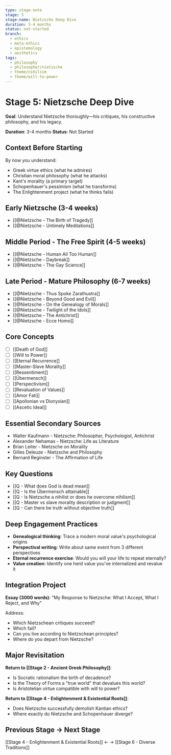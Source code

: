 ```yaml
---
type: stage-note
stage: 5
stage-name: Nietzsche Deep Dive
duration: 3-4 months
status: not-started
branch:
  - ethics
  - meta-ethics
  - epistemology
  - aesthetics
tags:
  - philosophy
  - philosopher/nietzsche
  - theme/nihilism
  - theme/will-to-power
---
```


# Stage 5: Nietzsche Deep Dive

**Goal**: Understand Nietzsche thoroughly—his critiques, his constructive philosophy, and his legacy.

**Duration**: 3-4 months
**Status**: Not Started

## Context Before Starting

By now you understand:
- Greek virtue ethics (what he admires)
- Christian moral philosophy (what he attacks)
- Kant's morality (a primary target)
- Schopenhauer's pessimism (what he transforms)
- The Enlightenment project (what he thinks fails)

## Early Nietzsche (3-4 weeks)

- [[@Nietzsche - The Birth of Tragedy]]
- [[@Nietzsche - Untimely Meditations]]

## Middle Period - The Free Spirit (4-5 weeks)

- [[@Nietzsche - Human All Too Human]]
- [[@Nietzsche - Daybreak]]
- [[@Nietzsche - The Gay Science]]

## Late Period - Mature Philosophy (6-7 weeks)

- [[@Nietzsche - Thus Spoke Zarathustra]]
- [[@Nietzsche - Beyond Good and Evil]]
- [[@Nietzsche - On the Genealogy of Morals]]
- [[@Nietzsche - Twilight of the Idols]]
- [[@Nietzsche - The Antichrist]]
- [[@Nietzsche - Ecce Homo]]

## Core Concepts

- [ ] [[Death of God]]
- [ ] [[Will to Power]]
- [ ] [[Eternal Recurrence]]
- [ ] [[Master-Slave Morality]]
- [ ] [[Ressentiment]]
- [ ] [[Übermensch]]
- [ ] [[Perspectivism]]
- [ ] [[Revaluation of Values]]
- [ ] [[Amor Fati]]
- [ ] [[Apollonian vs Dionysian]]
- [ ] [[Ascetic Ideal]]

## Essential Secondary Sources

- Walter Kaufmann - Nietzsche: Philosopher, Psychologist, Antichrist
- Alexander Nehamas - Nietzsche: Life as Literature
- Brian Leiter - Nietzsche on Morality
- Gilles Deleuze - Nietzsche and Philosophy
- Bernard Reginster - The Affirmation of Life

## Key Questions

- [[Q - What does God is dead mean]]
- [[Q - Is the Übermensch attainable]]
- [[Q - Is Nietzsche a nihilist or does he overcome nihilism]]
- [[Q - Master vs slave morality description or judgment]]
- [[Q - Can there be truth without objective truth]]

## Deep Engagement Practices

- **Genealogical thinking**: Trace a modern moral value's psychological origins
- **Perspectival writing**: Write about same event from 3 different perspectives
- **Eternal recurrence exercise**: Would you will your life to repeat eternally?
- **Value creation**: Identify one herd value you've internalized and revalue it

## Integration Project

**Essay (3000 words)**: "My Response to Nietzsche: What I Accept, What I Reject, and Why"

Address:
- Which Nietzschean critiques succeed?
- Which fail?
- Can you live according to Nietzschean principles?
- Where do you depart from Nietzsche?

## Major Revisitation

**Return to [[Stage 2 - Ancient Greek Philosophy]]**:
- Is Socratic rationalism the birth of decadence?
- Is the Theory of Forms a "true world" that devalues this world?
- Is Aristotelian virtue compatible with will to power?

**Return to [[Stage 4 - Enlightenment & Existential Roots]]**:
- Does Nietzsche successfully demolish Kantian ethics?
- Where exactly do Nietzsche and Schopenhauer diverge?

## Previous Stage → Next Stage

[[Stage 4 - Enlightenment & Existential Roots]] ← → [[Stage 6 - Diverse Traditions]]
